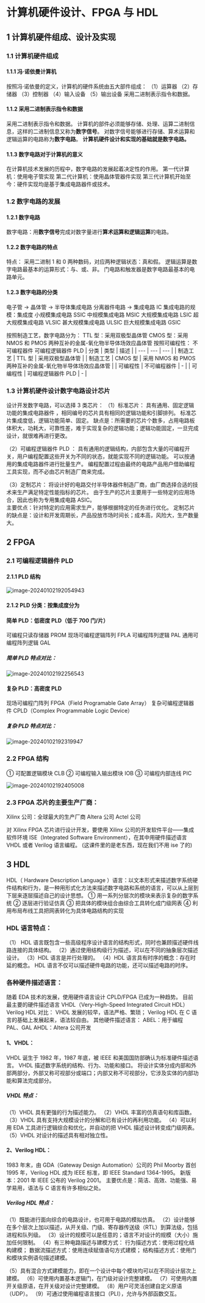 # 计算机硬件设计、FPGA 与 HDL

## 1 计算机硬件组成、设计及实现

### 1.1 计算机硬件组成

#### 1.1.1 冯·诺依曼计算机

按照冯·诺依曼的定义，计算机的硬件系统由五大部件组成：
（1）运算器
（2）存储器
（3）控制器
（4）输入设备
（5）输出设备
采用二进制表示指令和数据。

#### 1.1.2 采用二进制表示指令和数据

采用二进制表示指令和数据。
计算机的部件必须能够存储、处理、运算二进制信息，这样的二进制信息又称为**数字信号**。
对数字信号能够进行存储、算术运算和逻辑运算的电路称为**数字电路**。
**计算机硬件设计和实现的基础就是数字电路。**

#### 1.1.3 数字电路对于计算机的意义

在计算机技术发展的历程中，数字电路的发展起着决定性的作用。
第一代计算机：使用电子管实现
第二代计算机：使用晶体管器件实现
第三代计算机开始至今：硬件实现均是基于集成电路器件或技术。

### 1.2 数字电路的发展

#### 1.2.1 数字电路

数字电路：用**数字信号**完成对数字量进行**算术运算和逻辑运算**的电路。

#### 1.2.2 数字电路的特点

特点：
采用二进制 1 和 0 两种数码，对应两种逻辑状态：真和假。
逻辑运算是数字电路最基本的运算形式：与、或、非。
门电路和触发器是数字电路最基本的电路单元。

#### 1.2.3 数字电路的分类

电子管 → 晶体管 → 半导体集成电路
分离器件电路 → 集成电路 IC
集成电路的规模：集成度
小规模集成电路 SSIC
中规模集成电路 MSIC
大规模集成电路 LSIC
超大规模集成电路 VLSIC
甚大规模集成电路 ULSIC
巨大规模集成电路 GSIC

按照制造工艺，数字电路分为：
TTL 型：采用双极型晶体管
CMOS 型：采用 NMOS 和 PMOS 两种互补的金属-氧化物半导体场效应晶体管
按照可编程性：
不可编程器件
可编程逻辑器件 PLD
| 分类 | 类型 | 描述 |
| --- | --- | --- |
| 制造工艺 | TTL 型 | 采用双极型晶体管 |
| 制造工艺 | CMOS 型 | 采用 NMOS 和 PMOS 两种互补的金属-氧化物半导体场效应晶体管 |
| 可编程性 | 不可编程器件 | - |
| 可编程性 | 可编程逻辑器件 PLD | - |

### 1.3 计算机硬件设计数字电路设计芯片

设计开发数字电路，可以选择 3 类芯片：
（1）标准芯片：
具有通用、固定逻辑功能的集成电路器件 ，相同编号的芯片具有相同的逻辑功能和引脚排列。
标准芯片集成度低，逻辑功能简单、固定。
缺点是：所需要的芯片个数多，占用电路板体积大，功耗大，可靠性差，难于实现复杂的逻辑功能；逻辑功能固定，一旦完成设计，就很难再进行更改。

（2）可编程逻辑器件 PLD ：
具有通用的逻辑结构，内部包含大量的可编程开关，用户编程配置这些开关为不同的状态，就能实现不同的逻辑功能。
可以按通用的集成电路器件进行批量生产。
编程配置过程由最终的电路产品用户借助编程工具实现，而不必由芯片制造厂商来完成。

（3）定制芯片：
将设计好的电路交付半导体器件制造厂商，由厂商选择合适的技术来生产满足特定性能指标的芯片。
由于生产的芯片主要用于一些特定的应用场合，因此也称为专用集成电路 ASIC。  
主要优点：针对特定的应用需求生产，能够根据特定的任务进行优化。
定制芯片的缺点是：设计和开发周期长，产品投放市场时间长；成本高，风险大，生产数量大。

## 2 FPGA

### 2.1 可编程逻辑器件 PLD

#### 2.1.1 PLD 结构

![image-20240102192054943](./assets/image-20240102192054943.png)

#### 2.1.2 PLD 分类：按集成度分为

#### 简单 PLD：低密度 PLD（低于 700 门/片）

可编程只读存储器 PROM
现场可编程逻辑阵列 FPLA
可编程阵列逻辑 PAL
通用可编程阵列逻辑 GAL

##### 简单 PLD 特点对比：

![image-20240102192256543](./assets/image-20240102192256543.png)

#### 复杂 PLD：高密度 PLD

现场可编程门阵列 FPGA（Field Programable Gate Array）
复杂可编程逻辑器件 CPLD（Complex Programmable Logic Device）

##### 复杂 PLD 特点对比：

![image-20240102192319947](./assets/image-20240102192319947.png)

### 2.2 FPGA 结构

① 可配置逻辑模块 CLB
② 可编程输入输出模块 IOB
③ 可编程内部连线 PIC

![image-20240102192405008](./assets/image-20240102192405008.png)

### 2.3 FPGA 芯片的主要生产厂商：

Xilinx 公司：全球最大的生产厂商
Altera 公司
Actel 公司

对 Xilinx FPGA 芯片进行设计开发，要使用 Xilinx 公司的开发软件平台——集成软件环境 ISE（Integrated Software Environment），在其中用硬件描述语言 VHDL 或者 Verilog 语言编程。 (这课件里的是老东西，现在我们不用 ise 了的)

## 3 HDL

HDL（ Hardware Description Language ）语言：以文本形式来描述数字系统硬件结构和行为，是一种用形式化方法来描述数字电路和系统的语言，可以从上层到下层来逐层描述自己的设计思想。
① 用一系列分层次的模块来表示复杂的数字系统
② 逐层进行验证仿真
③ 把具体的模块组合由综合工具转化成门级网表
④ 利用布局布线工具把网表转化为具体电路结构的实现

### HDL 语言特点：

（1） HDL 语言既包含一些高级程序设计语言的结构形式，同时也兼顾描述硬件线路连接的具体结构。
（2）通过使用结构级行为描述，可以在不同的抽象层次描述设计。
（3）HDL 语言是并行处理的。
（4）HDL 语言具有时序的概念：存在时延的概念。
HDL 语言不仅可以描述硬件电路的功能，还可以描述电路的时序。

### 各种硬件描述语言：

随着 EDA 技术的发展，使用硬件语言设计 CPLD/FPGA 已成为一种趋势。
目前最主要的硬件描述语言
VHDL（Very-High-Speed Integrated Circuit HDL）
Verilog HDL
对比：
VHDL 发展的较早，语法严格、繁琐；
Verilog HDL 在 C 语言的基础上发展起来，语法较自由。
其他硬件描述语言：
ABEL：用于编程 PAL、GAL
AHDL：Altera 公司开发

#### 1、VHDL：

VHDL 诞生于 1982 年，1987 年底，被 IEEE 和美国国防部确认为标准硬件描述语言。
VHDL 描述数字系统的结构、行为、功能和接口。
将设计实体分成内部和外部两部分，外部又称可视部分或端口；内部又称不可视部分，它涉及实体的内部功能和算法完成部分。

##### VHDL 特点：

（1）VHDL 具有更强的行为描述能力。
（2）VHDL 丰富的仿真语句和库函数。
（3）VHDL 具有支持大规模设计的分解和已有设计的再利用功能。
（4）可以利用 EDA 工具进行逻辑综合和优化，并自动的把 VHDL 描述设计转变成门级网表。
（5）VHDL 对设计的描述具有相对独立性。

#### 2、Verilog HDL：

1983 年末，由 GDA（Gateway Design Automation）公司的 Phil Moorby 首创
1995 年，Verilog HDL 成为 IEEE 标准，即 IEEE Standard 1364-1995。
新版本：2001 年 IEEE 公布的 Verilog 2001。
主要优点是：简洁、高效、功能强、易学易用，语法与 C 语言有许多相似之处。

##### Verilog HDL 特点：

（1）既能进行面向综合的电路设计，也可用于电路的模拟仿真。
（2）设计能够在多个层次上加以描述，从开关级、门级、寄存器传送级（RTL）到算法级，包括进程和队列级。
（3）设计的规模可以是任意的；语言不对设计的规模（大小）施加任何限制。
（4）有三种电路描述与建模方式：
行为描述方式：使用过程化结构建模；
数据流描述方式：使用连续赋值语句方式建模；
结构描述方式：使用门和模块实例语句描述建模。

（5）具有混合方式建模能力，即在一个设计中每个模块均可以在不同设计层次上建模。
（6）可使用内置基本逻辑门，在门级对设计完整建模。
（7）可使用内置开关级原语，在开关级对设计完整建模。
（8）用户可灵活创建自定义原语（UDP）。
（9）可通过使用编程语言接口（PLI），允许与外部函数交互。
